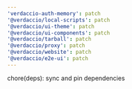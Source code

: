 ```yaml
---
'verdaccio-auth-memory': patch
'@verdaccio/local-scripts': patch
'@verdaccio/ui-theme': patch
'@verdaccio/ui-components': patch
'@verdaccio/tarball': patch
'@verdaccio/proxy': patch
'@verdaccio/website': patch
'@verdaccio/e2e-ui': patch
---
```


chore(deps): sync and pin dependencies
